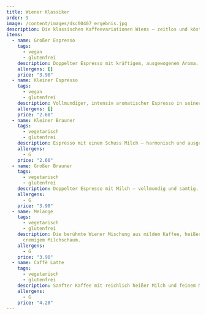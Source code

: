 ```yaml
---
title: Wiener Klassiker
order: 9
image: /content/images/dsc00407_ergebnis.jpg
description: Die klassischen Kaffeevariationen Wiens – zeitlos und köstlich.
items:
  - name: Großer Espresso
    tags:
      - vegan
      - glutenfrei
    description: Doppelter Espresso mit kräftigem, ausgewogenem Aroma.
    allergens: []
    price: "3.90"
  - name: Kleiner Espresso
    tags:
      - vegan
      - glutenfrei
    description: Vollmundiger, intensiv aromatischer Espresso in seiner reinsten Form.
    allergens: []
    price: "2.60"
  - name: Kleiner Brauner
    tags:
      - vegetarisch
      - glutenfrei
    description: Espresso mit einem Schuss Milch – harmonisch und ausgewogen.
    allergens:
      - G
    price: "2.60"
  - name: Großer Brauner
    tags:
      - vegetarisch
      - glutenfrei
    description: Doppelter Espresso mit Milch – vollmundig und samtig.
    allergens:
      - G
    price: "3.90"
  - name: Melange
    tags:
      - vegetarisch
      - glutenfrei
    description: Die berühmte Wiener Mischung aus mildem Kaffee, heißer Milch und
      cremigem Milchschaum.
    allergens:
      - G
    price: "3.90"
  - name: Caffè Latte
    tags:
      - vegetarisch
      - glutenfrei
    description: Sanfter Kaffee mit reichlich heißer Milch und feinem Milchschaum.
    allergens:
      - G
    price: "4.20"
---
```

